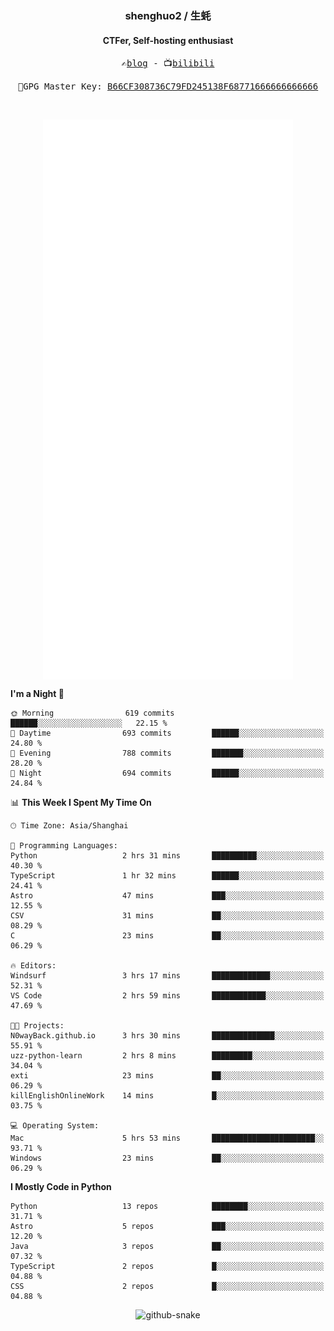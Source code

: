 <h3 align="center"> shenghuo2 / 生蚝 </h3>
<h4 align="center" >CTFer, Self-hosting enthusiast</h3>


<p align="center">
  <samp>
    ✍️<a href="https://blog.shenghuo2.top/">blog</a> -
    📺<a href="https://space.bilibili.com/85894935">bilibili</a>
  </samp>
</p>
<p align="center">
  <samp>
     🔐GPG Master Key: <a align="center" href="https://github.com/shenghuo2.gpg">B66CF308736C79FD245138F68771666666666666</a>
  </samp>
</p>
<br>
<p align="center">
  <a href="https://github.com/shenghuo2">
    <img width="400" align="top" src="https://github.com/shenghuo2/shenghuo2/blob/main/metrics.left.svg" />
  </a>
  <a href="https://github.com/shenghuo2">
    <img width="400" align="top" src="https://github.com/shenghuo2/shenghuo2/blob/main/metrics.right.svg" />
  </a>
</p>


<!--START_SECTION:waka-->
**I'm a Night 🦉** 

```text
🌞 Morning                619 commits         ██████░░░░░░░░░░░░░░░░░░░   22.15 % 
🌆 Daytime                693 commits         ██████░░░░░░░░░░░░░░░░░░░   24.80 % 
🌃 Evening                788 commits         ███████░░░░░░░░░░░░░░░░░░   28.20 % 
🌙 Night                  694 commits         ██████░░░░░░░░░░░░░░░░░░░   24.84 % 
```


📊 **This Week I Spent My Time On** 

```text
🕑︎ Time Zone: Asia/Shanghai

💬 Programming Languages: 
Python                   2 hrs 31 mins       ██████████░░░░░░░░░░░░░░░   40.30 % 
TypeScript               1 hr 32 mins        ██████░░░░░░░░░░░░░░░░░░░   24.41 % 
Astro                    47 mins             ███░░░░░░░░░░░░░░░░░░░░░░   12.55 % 
CSV                      31 mins             ██░░░░░░░░░░░░░░░░░░░░░░░   08.29 % 
C                        23 mins             ██░░░░░░░░░░░░░░░░░░░░░░░   06.29 % 

🔥 Editors: 
Windsurf                 3 hrs 17 mins       █████████████░░░░░░░░░░░░   52.31 % 
VS Code                  2 hrs 59 mins       ████████████░░░░░░░░░░░░░   47.69 % 

🐱‍💻 Projects: 
N0wayBack.github.io      3 hrs 30 mins       ██████████████░░░░░░░░░░░   55.91 % 
uzz-python-learn         2 hrs 8 mins        █████████░░░░░░░░░░░░░░░░   34.04 % 
exti                     23 mins             ██░░░░░░░░░░░░░░░░░░░░░░░   06.29 % 
killEnglishOnlineWork    14 mins             █░░░░░░░░░░░░░░░░░░░░░░░░   03.75 % 

💻 Operating System: 
Mac                      5 hrs 53 mins       ███████████████████████░░   93.71 % 
Windows                  23 mins             ██░░░░░░░░░░░░░░░░░░░░░░░   06.29 % 
```

**I Mostly Code in Python** 

```text
Python                   13 repos            ████████░░░░░░░░░░░░░░░░░   31.71 % 
Astro                    5 repos             ███░░░░░░░░░░░░░░░░░░░░░░   12.20 % 
Java                     3 repos             ██░░░░░░░░░░░░░░░░░░░░░░░   07.32 % 
TypeScript               2 repos             █░░░░░░░░░░░░░░░░░░░░░░░░   04.88 % 
CSS                      2 repos             █░░░░░░░░░░░░░░░░░░░░░░░░   04.88 % 
```




<!--END_SECTION:waka-->


<div align="center">
  <picture>
    <source media="(prefers-color-scheme: dark)" srcset="https://gist.githubusercontent.com/shenghuo2/bfce20b14ab0484cef03bae6e60e0b3a/raw/github-snake-dark.svg" />
    <source media="(prefers-color-scheme: light)" srcset="https://gist.githubusercontent.com/shenghuo2/bfce20b14ab0484cef03bae6e60e0b3a/raw/github-snake.svg" />
    <img alt="github-snake" src="https://gist.githubusercontent.com/shenghuo2/bfce20b14ab0484cef03bae6e60e0b3a/raw/github-snake.svg" />
  </picture>
</div>

<!--
**shenghuo2/shenghuo2** is a ✨ _special_ ✨ repository because its `README.md` (this file) appears on your GitHub profile.

Here are some ideas to get you started:

- 🔭 I’m currently working on ...
- 🌱 I’m currently learning ...
- 👯 I’m looking to collaborate on ...
- 🤔 I’m looking for help with ...
- 💬 Ask me about ...
- 📫 How to reach me: ...
- 😄 Pronouns: ...
- ⚡ Fun fact: ...
-->
